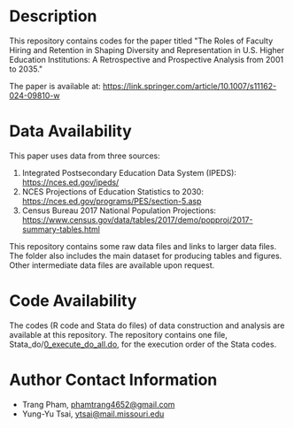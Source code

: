 # Description

This repository contains codes for the paper titled "The Roles of Faculty Hiring and Retention in Shaping Diversity and Representation in U.S. Higher Education Institutions: A Retrospective and Prospective Analysis from 2001 to 2035."

The paper is available at: https://link.springer.com/article/10.1007/s11162-024-09810-w

# Data Availability

This paper uses data from three sources:

1. Integrated Postsecondary Education Data System (IPEDS): https://nces.ed.gov/ipeds/
2. NCES Projections of Education Statistics to 2030: https://nces.ed.gov/programs/PES/section-5.asp
3. Census Bureau 2017 National Population Projections: https://www.census.gov/data/tables/2017/demo/popproj/2017-summary-tables.html

This repository contains some raw data files and links to larger data files.
The folder also includes the main dataset for producing tables and figures.
Other intermediate data files are available upon request.

# Code Availability

The codes (R code and Stata do files) of data construction and analysis are available at this repository. The repository contains one file, Stata_do/[0_execute_do_all.do](https://github.com/yungyutsai/faculty_diversity_representation/blob/main/Stata_do/0_execute_do_all.do), for the execution order of the Stata codes.

# Author Contact Information
- Trang Pham, phamtrang4652@gmail.com
- Yung-Yu Tsai, ytsai@mail.missouri.edu
